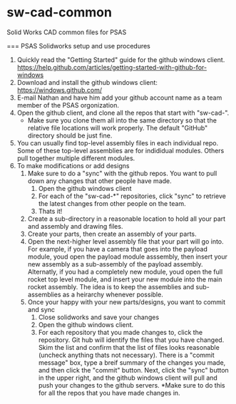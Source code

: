 sw-cad-common
=============

Solid Works CAD common files for PSAS

=== PSAS Solidworks setup and use procedures

 1. Quickly read the "Getting Started" guide for the github windows client. https://help.github.com/articles/getting-started-with-github-for-windows
 1. Download and install the github windows client: https://windows.github.com/
 1. E-mail Nathan and have him add your github account name as a team member of the PSAS orgonization.
 1. Open the github client, and clone all the repos that start with "sw-cad-".
    * Make sure you clone them all into the same directory so that the relative file locations will work properly. The default "GitHub" directory should be just fine.
 1. You can usually find top-level assembly files in each individual repo. Some of these top-level assemblies are for indididual modules. Others pull together multiple different modules.
 1. To make modifications or add designs
    1. Make sure to do a "sync" with the github repos. You want to pull down any changes that other people have made.
       1. Open the github windows client
       1. For each of the "sw-cad-*" repositories, click "sync" to retrieve the latest changes from other people on the team.
       1. Thats it!
    1. Create a sub-directory in a reasonable location to hold all your part and assembly and drawing files.
    1. Create your parts, then create an assembly of your parts.
    1. Open the next-higher level assembly file that your part will go into. For example, if you have a camera that goes into the payload module, youd open the payload module asssembly, then insert your new assembly as a sub-assembly of the payload assembly. Alternatly, if you had a completely new module, youd open the full rocket top level module, and insert your new module into the main rocket assembly. The idea is to keep the assemblies and sub-assemblies as a heirarchy whenever possible.
    1. Once your happy with your new parts/designs, you want to commit and sync
       1. Close solidworks and save your changes
       1. Open the github windows client.
       1. For each repository that you made changes to, click the repository. Git hub will identify the files that you have changed. Skim the list and confirm that the list of files looks reasonable (uncheck anything thats not necessary). There is a "commit message" box, type a breif summary of the changes you made, and then click the "commit" button. Next, click the "sync" button in the upper right, and the github windows client will pull and push your changes to the github servers. *Make sure to do this for all the repos that you have made changes in.


